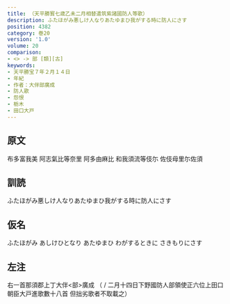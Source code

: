 ```yaml
---
title: （天平勝寳七歳乙未二月相替遣筑紫諸國防人等歌）
description: ふたほがみ悪しけ人なりあたゆまひ我がする時に防人にさす
position: 4382
category: 巻20
version: '1.0'
volume: 20
comparison:
- <> -> 部 [類][古]
keywords:
- 天平勝宝７年２月１４日
- 年紀
- 作者：大伴部廣成
- 防人歌
- 怨恨
- 栃木
- 田口大戸
---
```


## 原文

布多富我美 阿志氣比等奈里 阿多由麻比 和我須流等伎尓 佐伎母里尓佐須

## 訓読

ふたほがみ悪しけ人なりあたゆまひ我がする時に防人にさす

## 仮名

ふたほがみ あしけひとなり あたゆまひ わがするときに さきもりにさす

## 左注

右一首那須郡上丁大伴<部>廣成 （ / 二月十四日下野國防人部領使正六位上田口朝臣大戸進歌數十八首 但拙劣歌者不取載之）
